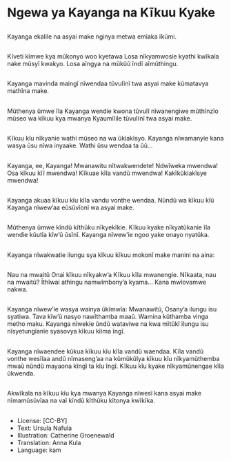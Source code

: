# Ngewa ya Kayanga na Kĩkuu Kyake

##
Kayanga ekalile na asyai make
nginya metwa emĩaka ĩkũmi.

##
Kĩveti kĩmwe kya mũkonyo woo
kyetawa Losa nĩkyamwosie kyathi
kwĩkala nake mũsyĩ kwakyo.
Losa aĩngya na mũkũũ ĩndĩ
aĩmũthingu.

##
Kayanga mavinda maingĩ nĩwendaa
tũvulĩnĩ twa asyai make kũmatavya
mathĩna make.

##
Mũthenya ũmwe ĩla Kayanga
wendie kwona tũvulĩ nĩwanengiwe
mũthĩnzĩo mũseo wa kĩkuu kya
mwanya Kyaumĩlile tũvulĩnĩ twa
asyai make.

##
Kĩkuu kĩu nĩkyanie wathi mũseo na
wa ũkiakĩsyo. Kayanga nĩwamanyie
kana wasya ũsu nĩwa inyaake.
Wathi ũsu wendaa ta ũũ...

##
Kayanga, ee, Kayanga!
Mwanawitu nĩtwakwendete!
Ndwĩweka mwendwa!
Osa kĩkuu kĩĩ mwendwa!
Kĩkuae kĩla vandũ mwendwa!
Kakĩkũkiakĩsye mwendwa!

##
Kayanga akuaa kĩkuu kĩu kĩla vandu
vonthe wendaa.
Nũndũ wa kĩkuu kĩũ Kayanga
nĩwew’aa eũsũvĩonĩ wa asyai make.

##
Mũthenya ũmwe kĩndũ kĩthũku
nĩkyekĩkie. Kĩkuu kyake
nĩkyatũkanie ĩla wendie kũutĩa kĩw’ũ
ũsĩnĩ.
Kayanga nĩwew’ie ngoo yake onayo
nyatũka.

##
Kayanga nĩwakwatie ilungu sya
kĩkuu kĩkuu mokonĩ make manini na
aina:

##
Nau na mwaitũ
Onai kĩkuu nĩkyakw’a
Kĩkuu kĩla mwanengie.
Nĩkaata, nau na mwaitũ?
Ĩthĩwai athingu namwĩmbony’a kyama...
Kana mwĩovamwe nakwa.

##
Kayanga nĩwew’ie wasya wainya
ũkĩmwĩa:
Mwanawitũ,
Osany’a ilungu isu syatiwa.
Tava kĩw’ũ nasyo nawĩthamba
maaũ.
Wamina kũthamba vinga metho
maku.
Kayanga nĩwekie ũndũ wataviwe na
kwa mĩtũkĩ ilungu isu nĩsyetungĩanĩe
syasovya kĩkuu kĩima ĩngĩ.

##
Kayanga nĩwaendee kũkua kĩkuu kĩu
kĩla vandũ waendaa. Kĩla vandũ
vonthe wesĩlaa andũ nĩmaseng’aa
na kũmũkũlya kĩkuu kĩu
nĩkyamũthemba mwaũ nũndũ
mayaona kĩngĩ ta kĩu ĩngĩ.
Kĩkuu kĩu kyake nĩkyamũnengae kĩla
ũkwenda.

##
Akwĩkala na kĩkuu kĩu kya mwanya
Kayanga nĩwesĩ kana asyai make
nĩmamũsũvĩaa na vaĩ kĩndũ kĩthũku
kĩtonya kwĩkĩka.

##
* License: [CC-BY]
* Text: Ursula Nafula
* Illustration: Catherine Groenewald
* Translation: Anna Kula
* Language: kam
